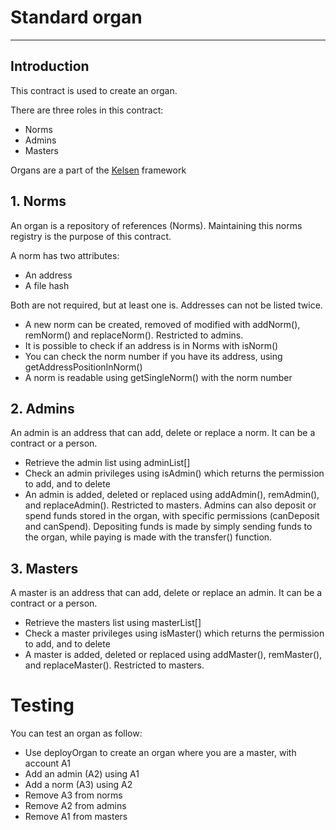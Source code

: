 # Standard organ
---
## Introduction
This contract is used to create an organ.

There are three roles in this contract:
* Norms
* Admins
* Masters

Organs are a part of the [Kelsen](00_Kelsen.md) framework

## 1. Norms

An organ is a repository of references (Norms). Maintaining this norms registry is the purpose of this contract. 

A norm has two attributes:
* An address
* A file hash

Both are not required, but at least one is. Addresses can not be listed twice.

* A new norm can be created, removed of modified with addNorm(), remNorm() and replaceNorm(). Restricted to admins.
* It is possible to check if an address is in Norms with isNorm()
* You can check the norm number if you have its address, using getAddressPositionInNorm()
* A norm is readable using getSingleNorm() with the norm number


## 2. Admins 
An admin is an address that can add, delete or replace a norm. It can be a contract or a person.
* Retrieve the admin list using adminList[]
* Check an admin privileges using isAdmin() which returns the permission to add, and to delete
* An admin is added, deleted or replaced using addAdmin(), remAdmin(), and replaceAdmin(). Restricted to masters.
Admins can also deposit or spend funds stored in the organ, with specific permissions (canDeposit and canSpend). Depositing funds is made by simply sending funds to the organ, while paying is made with the transfer() function.

## 3. Masters
A master is an address that can add, delete or replace an admin. It can be a contract or a person.
* Retrieve the masters list using masterList[]
* Check a master privileges using isMaster() which returns the permission to add, and to delete
* A master is added, deleted or replaced using addMaster(), remMaster(), and replaceMaster(). Restricted to masters.


# Testing
You can test an organ as follow:
* Use deployOrgan to create an organ where you are a master, with account A1
* Add an admin (A2) using A1
* Add a norm (A3) using A2
* Remove A3 from norms 
* Remove A2 from admins
* Remove A1 from masters
